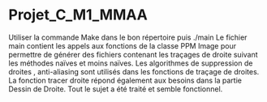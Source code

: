 # Projet_C_M1_MMAA

Utiliser la commande Make dans le bon répertoire puis ./main
Le fichier main contient les appels aux fonctions de la classe PPM Image pour permettre de générer des fichiers contenant les traçages de droite suivant les méthodes naïves et moins naïves.
Les algorithmes de suppression de droites , anti-aliasing sont utilisés dans les fonctions de traçage de droites.
La fonction tracer droite répond également aux besoins dans la partie Dessin de Droite.
Tout le sujet a été traité et semble fonctionnel.
